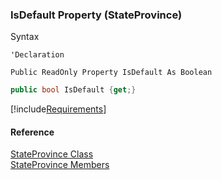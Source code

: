 ﻿### IsDefault Property (StateProvince)

Syntax

```vbnet
'Declaration

Public ReadOnly Property IsDefault As Boolean
```

```csharp
public bool IsDefault {get;}
```

[!include[Requirements](../partials/requirements.md)]

#### Reference

[StateProvince Class](fcSDK~FChoice.Foundation.Clarify.DataObjects.StateProvince.md)  
[StateProvince Members](fcSDK~FChoice.Foundation.Clarify.DataObjects.StateProvince_members.md)